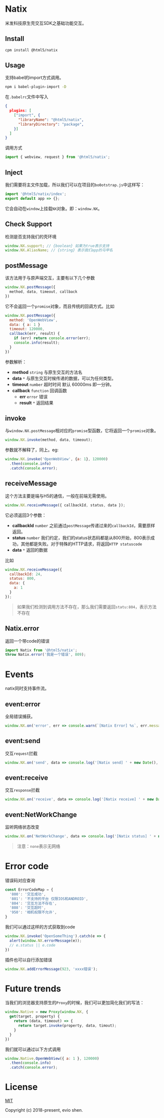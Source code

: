 # Natix

米发科技原生壳交互SDK之基础功能交互。

## Install

```bash
cpm install @html5/natix
```

## Usage

支持babel的import方式调用。

```bash
npm i babel-plugin-import -D
```

在`.babelrc`文件中写入

```json
{
  plugins: [
    ["import", {
      "libraryName": "@html5/natix",
      "libraryDirectory": "package",
    }]
  ]
}
```

调用方式

```javascript
import { webview, request } from '@html5/natix';
```

## Inject

我们需要将主文件加载，所以我们可以在项目的`bo0otstrap.js`中这样写：

```javascript
import '@html5/natix/index';
export default app => {};
```

它会自动在`window`上挂载`NX`对象。即：`window.NX`。

## Check Support

检测是否支持我们的壳环境

```javascript
window.NX.support; // {boolean} 如果为true表示支持
window.NX.AliasName; // {string} 表示我们app的马甲名
```

## postMessage

该方法用于与原声端交互，主要有以下几个参数

```javascript
window.NX.postMessage({
  method, data, timeout, callback
})
```

它不会返回一个`promise`对象，而且传统的回调方式。比如

```javascript
window.NX.postMessage({
  method: 'OpenWebView',
  data: { a: 1 }
  timeout: 120000,
  callback(err, result) {
    if (err) return console.error(err);
    console.info(result);
  }
})
```

参数解析：

- **method** `string` 与原生交互的方法名
- **data** `*` 与原生交互时候传递的数据，可以为任何类型。
- **timeout** `number` 超时时间 默认 60000ms 即一分钟。
- **callback** `function` 回调函数
  - **err** `error` 错误
  - **result** `*` 返回结果

## invoke

与`window.NX.postMessage`相对应的`promise`型函数，它将返回一个`promise`对象。

```javascript
window.NX.invoke(method, data, timeout);
```

参数就不解释了，同上。eg:

```javascript
window.NX.invoke('OpenWebView', {a: 1}, 120000)
  .then(console.info)
  .catch(console.error);
```

## receiveMessage

这个方法主要是端与H5的通信，一般在前端无需使用。

```javascript
window.NX.receiveMessage({ callbackId, status, data });
```

它必须返回3个参数：

- **callbackId** `number` 之前通过`postMessage`传递过来的`callbackId`，需要原样返回。
- **status** `number` 我们约定，我们的status状态码都是从800开始，800表示成功，其他都是失败。对于特殊的HTTP请求，将返回`HTTP statuscode`
- **data** `*` 返回的数据

比如

```javascript
window.NX.receiveMessage({ 
  callbackId: 24, 
  status: 800, 
  data: {
    a: 1
  }
});
```

> 如果我们检测到调用方法不存在，那么我们需要返回`statu:804`，表示方法不存在

## Natix.error

返回一个带code的错误

```javascript
import Natix from '@html5/natix';
throw Natix.error('我是一个错误', 809);
```

# Events

natix同时支持事件流。

## event:error

全局错误捕获。

```javascript
window.NX.on('error', err => console.warn(`[Natix Error] %s`, err.message));
```

## event:send

交互`request`拦截

```javascript
window.NX.on('send', data => console.log('[Natix send] ' + new Date(), data));
```

## event:receive

交互`response`拦截

```javascript
window.NX.on('receive', data => console.log('[Natix receive] ' + new Date(), data));
```

## event:NetWorkChange

监听网络状态改变

```javascript
window.NX.on('NetWorkChange', data => console.log('[Natix status] ' + new Date(), data));
```

> 注意：`none`表示无网络

# Error code

错误码对应查询

```javascript
const ErrorCodeMap = {
  '800': '交互成功',
  '801': '不支持的平台 仅限IOS和ANDROID',
  '804': '交互方法不存在',
  '808': '交互超时',
  '950': '相机权限不允许',
}
```

我们可以通过这样的方式获取到code

```javascript
window.NX.invoke('OpenSomeThing').catch(e => {
  alert(window.NX.errorMessage(e));
  // e.status || e.code
})
```

插件也可以自行添加错误

```javascript
window.NX.addErrorMessage(923, 'xxxx错误');
```

# Future trends

当我们的浏览器支持原生的`Proxy`的时候，我们可以更加简化我们的写法：

```javascript
window.Native = new Proxy(window.NX, {
  get(target, property) {
    return (data, timeout) => {
      return target.invoke(property, data, timout);
    }
  }
})
```

我们就可以通过以下方式调用

```javascript
window.Native.OpenWebView({ a: 1 }, 120000)
  .then(console.info)
  .catch(console.error);
```

# License

[MIT](https://opensource.org/licenses/MIT)

Copyright (c) 2018-present, evio shen.